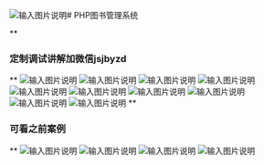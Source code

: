 ![输入图片说明](%E5%BE%AE%E4%BF%A1%E5%9B%BE%E7%89%87_202409131231071.jpg)# PHP图书管理系统

 **

### 定制调试讲解加微信jsjbyzd
** 
![输入图片说明](1.png)
![输入图片说明](2.png)
![输入图片说明](3.png)
![输入图片说明](4.png)
![输入图片说明](5.png)
![输入图片说明](6.png)
![输入图片说明](7.png)
![输入图片说明](8.png)
![输入图片说明](9.png)
![输入图片说明](10.png)
 **

### 可看之前案例

** 
![输入图片说明](%E5%BE%AE%E4%BF%A1%E5%9B%BE%E7%89%87_20240913123104.jpg)
![输入图片说明](%E5%BE%AE%E4%BF%A1%E5%9B%BE%E7%89%87_20240913123105.jpg)
![输入图片说明](%E5%BE%AE%E4%BF%A1%E5%9B%BE%E7%89%87_20240913123107.jpg)
![输入图片说明](%E5%BE%AE%E4%BF%A1%E5%9B%BE%E7%89%87_20240913123108.jpg)